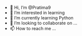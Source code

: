 - 👋 Hi, I’m @Pratima9
- 👀 I’m interested in learning
- 🌱 I’m currently learning Python
- 💞️ I’m looking to collaborate on ...
- 📫 How to reach me ...

<!---
Pratima9/Pratima9 is a ✨ special ✨ repository because its `README.md` (this file) appears on your GitHub profile.
You can click the Preview link to take a look at your changes.
--->
